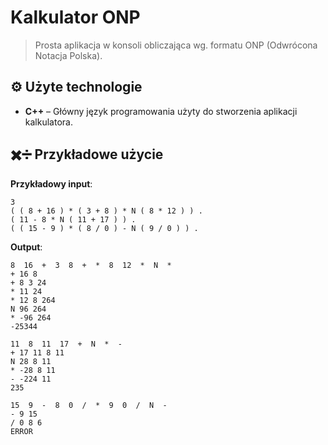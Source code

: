 # Kalkulator ONP

> Prosta aplikacja w konsoli obliczająca wg. formatu ONP (Odwrócona Notacja Polska).

## ⚙️ Użyte technologie

- **C++** – Główny język programowania użyty do stworzenia aplikacji kalkulatora.

## ✖️➗ Przykładowe użycie
**Przykładowy input**:
```input
3
( ( 8 + 16 ) * ( 3 + 8 ) * N ( 8 * 12 ) ) . 
( 11 - 8 * N ( 11 + 17 ) ) . 
( ( 15 - 9 ) * ( 8 / 0 ) - N ( 9 / 0 ) ) . 
```
**Output**:
```output
8  16  +  3  8  +  *  8  12  *  N  *  
+ 16 8 
+ 8 3 24 
* 11 24 
* 12 8 264 
N 96 264 
* -96 264 
-25344 

11  8  11  17  +  N  *  -  
+ 17 11 8 11 
N 28 8 11 
* -28 8 11 
- -224 11 
235 

15  9  -  8  0  /  *  9  0  /  N  -  
- 9 15 
/ 0 8 6 
ERROR 
```

